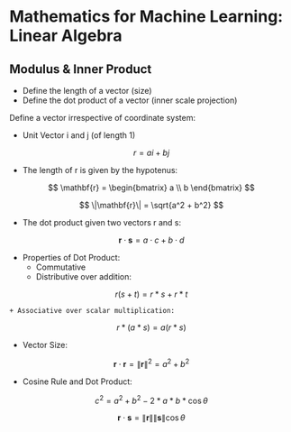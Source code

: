 # Mathematics for Machine Learning: Linear Algebra




## Modulus & Inner Product
+ Define the length of a vector (size)
+ Define the dot product of a vector (inner scale projection)


Define a vector irrespective of coordinate system:
+ Unit Vector i and j (of length 1)

$$
r = ai + bj
$$

+ The length of r is given by the hypotenus:

$$
\mathbf{r} = \begin{bmatrix} a \\ b \end{bmatrix}
$$

$$
\|\mathbf{r}\| = \sqrt{a^2 + b^2}
$$


+ The dot product given two vectors r and s:

$$
\mathbf{r} \cdot \mathbf{s} = a \cdot c + b \cdot d
$$

+ Properties of Dot Product:
	+ Commutative
	+ Distributive over addition:

$$ r(s+t) = r * s + r * t $$

	+ Associative over scalar multiplication:

$$ r*(a * s) = a(r * s) $$

+ Vector Size:

$$
\mathbf{r} \cdot \mathbf{r} = \|\mathbf{r}\|^2 = a^2 + b^2
$$


+ Cosine Rule and Dot Product:

$$c^2 = a^2 + b^2 - 2*a*b*\cos\theta$$

$$
\mathbf{r} \cdot \mathbf{s} = \|\mathbf{r}\| \|\mathbf{s}\| \cos\theta
$$





